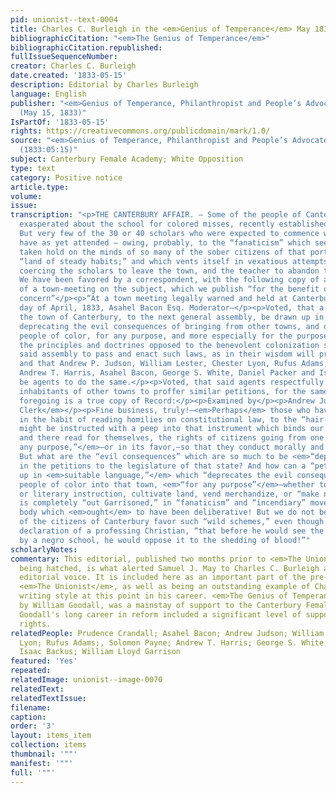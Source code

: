 ```yaml
---
pid: unionist--text-0004
title: Charles C. Burleigh in the <em>Genius of Temperance</em> May 1833
bibliographicCitation: "<em>The Genius of Temperance</em>"
bibliographicCitation.republished: 
fullIssueSequenceNumber: 
creator: Charles C. Burleigh
date.created: '1833-05-15'
description: Editorial by Charles Burleigh
language: English
publisher: "<em>Genius of Temperance, Philanthropist and People’s Advocate</em> 3:45
  (May 15, 1833)"
IsPartOf: '1833-05-15'
rights: https://creativecommons.org/publicdomain/mark/1.0/
source: "<em>Genius of Temperance, Philanthropist and People’s Advocate</em> 3:45
  (1833:05:15)"
subject: Canterbury Female Academy; White Opposition
type: text
category: Positive notice
article.type: 
volume: 
issue: 
transcription: "<p>THE CANTERBURY AFFAIR. – Some of the people of Canterbury are still
  exasperated about the school for colored misses, recently established by Miss Crandall.
  But very few of the 30 or 40 scholars who were expected to commence with the term,
  have as yet attended — owing, probably, to the “fanaticism” which seems to have
  taken hold on the minds of so many of the sober citizens of that portion of the
  “land of steady habits;” and which vents itself in vexatious attempts at legally
  coercing the scholars to leave the town, and the teacher to abandon the enterprise.
  We have been favored by a correspondent, with the following copy of a proceeding
  of a town-meeting on the subject, which we publish “for the benefit of whom it may
  concern”</p><p>“At a town meeting legally warned and held at Canterbury on the 1st
  day of April, 1833, Asahel Bacon Esq. Moderator—</p><p>Voted, that a petition of
  the town of Canterbury, to the next general assembly, be drawn up in suitable language,
  deprecating the evil consequences of bringing from other towns, and other states,
  people of color, for any purpose, and more especially for the purposes of disseminating
  the principles and doctrines opposed to the benevolent colonization system, praying
  said assembly to pass and enact such laws, as in their wisdom will prevent the evil;
  and that Andrew P. Judson, William Lester, Chester Lyon, Rufus Adams, Solomon Payne,
  Andrew T. Harris, Asahel Bacon, George S. White, Daniel Packer and Isaac Backus,
  be agents to do the same.</p><p>Voted, that said agents respectfully request the
  inhabitants of other towns to proffer similar petitions, for the same laudable object.</p><p>The
  foregoing is a true copy of Record:</p><p>Examined by</p><p>Andrew Judson <em>Town
  Clerk</em></p><p>Fine business, truly!—<em>Perhaps</em> those who have been so much
  in the habit of reading homilies on constitutional law, to the “hair-brained emancipationists,”
  might be instructed with a peep into that instrument which binds our states together,
  and there read for themselves, the rights of citizens going from one state to another—<em>“for
  any purpose,”</em>—or in its favor,—so that they conduct morally and peaceably.
  But what are the “evil consequences” which are so much to be <em>“deprecated,”</em>
  in the petitions to the legislature of that state? And how can a “petition” be “drawn
  up in <em>suitable language,”</em> which “deprecates the evil consequences of bringing”
  people of color into that town, <em>“for any purpose”</em>—whether to gain moral
  or literary instruction, cultivate land, vend merchandize, or “make notions”? Garrison
  is completely “out Garrisoned,” in “fanaticism” and “incendiary” movements,—by a
  body which <em>ought</em> to have been deliberative! But we do not believe a majority
  of the citizens of Canterbury favor such “wild schemes,” even though backed by the
  declaration of a professing Christian, “that before he would see the Green polluted
  by a negro school, he would oppose it to the shedding of blood!”"
scholarlyNotes: 
commentary: This editorial, published two months prior to <em>The Unionist</em> even
  being hatched, is what alerted Samuel J. May to Charles C. Burleigh and his powerful
  editorial voice. It is included here as an important part of the pre-history of
  <em>The Unionist</em>, as well as being an outstanding example of Charles C. Burleigh's
  writing style at this point in his career. <em>The Genius of Temperance</em>, edited
  by William Goodall, was a mainstay of support to the Canterbury Female Academy.
  Goodall's long career in reform included a significant level of support for women's
  rights.
relatedPeople: Prudence Crandall; Asahel Bacon; Andrew Judson; William Lester; Chester
  Lyon; Rufus Adams;, Solomon Payne; Andrew T. Harris; George S. White; Daniel Packer;
  Isaac Backus; William Lloyd Garrison
featured: 'Yes'
repeated: 
relatedImage: unionist--image-0070
relatedText: 
relatedTextIssue: 
filename: 
caption: 
order: '3'
layout: items_item
collection: items
thumbnail: '""'
manifest: '""'
full: '""'
---
```

